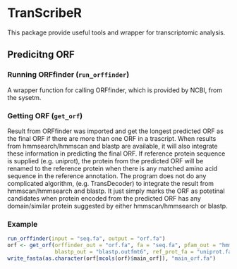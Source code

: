 # TranScribeR
This package provide useful tools and wrapper for transcriptomic analysis.

## Predicitng ORF
### Running ORFfinder (`run_orffinder`)
A wrapper function for calling ORFfinder, which is provided by NCBI, from the sysetm.

### Getting ORF (`get_orf`)
Result from ORFfinder was imported and get the longest predicted ORF as the final ORF if there are more than one ORF in a trascript.
When results from hmmsearch/hmmscan and blastp are available, it will also integrate these information in predicting the final ORF.
If reference protein sequence is supplied (e.g. uniprot), the protein from the predicted ORF will be renamed to the reference protein when there is any matched amino acid sequence in the reference annotation.
The program does not do any complicated algorithm, (e.g. TransDecoder) to integrate the result from hmmscan/hmmsearch and blastp.
It just simply marks the ORF as potetinal candidates when protein encoded from the predicted ORF has any domain/similar protein suggested by either hmmscan/hmmsearch or blastp.

### Example
```r
run_orffinder(input = "seq.fa", output = "orf.fa")
orf <- get_orf(orffinder_out = "orf.fa", fa = "seq.fa", pfam_out = "hmmsearch.domtblout", 
               blastp_out = "blastp.outfmt6", ref_prot_fa = "uniprot.fasta", min_len = 50)
write_fasta(as.character(orf[mcols(orf)$main_orf]), "main_orf.fa")
```
